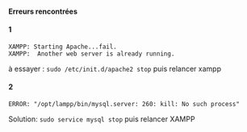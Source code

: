 #### Erreurs rencontrées

#### 1
```
XAMPP: Starting Apache...fail.
XAMPP:  Another web server is already running.
```

à essayer : `sudo /etc/init.d/apache2 stop` puis relancer xampp

#### 2 
```
ERROR: "/opt/lampp/bin/mysql.server: 260: kill: No such process"
```

Solution: 
`sudo service mysql stop` puis relancer XAMPP
